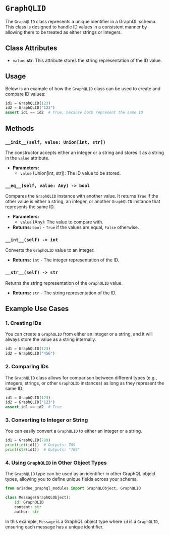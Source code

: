 
# `GraphQLID`

The `GraphQLID` class represents a unique identifier in a GraphQL schema. This class is designed to handle ID values in a consistent manner by allowing them to be treated as either strings or integers.

## Class Attributes

- `value`: **str**. This attribute stores the string representation of the ID value.

## Usage

Below is an example of how the `GraphQLID` class can be used to create and compare ID values:

```python
id1 = GraphQLID(123)
id2 = GraphQLID("123")
assert id1 == id2  # True, because both represent the same ID
```

## Methods

### `__init__(self, value: Union[int, str])`
The constructor accepts either an integer or a string and stores it as a string in the `value` attribute.

- **Parameters:**
  - `value` (Union[int, str]): The ID value to be stored.

### `__eq__(self, value: Any) -> bool`
Compares the `GraphQLID` instance with another value. It returns `True` if the other value is either a string, an integer, or another `GraphQLID` instance that represents the same ID.

- **Parameters:**
  - `value` (Any): The value to compare with.
- **Returns:** `bool` - `True` if the values are equal, `False` otherwise.

### `__int__(self) -> int`
Converts the `GraphQLID` value to an integer.

- **Returns:** `int` - The integer representation of the ID.

### `__str__(self) -> str`
Returns the string representation of the `GraphQLID` value.

- **Returns:** `str` - The string representation of the ID.

## Example Use Cases

### 1. Creating IDs
You can create a `GraphQLID` from either an integer or a string, and it will always store the value as a string internally.

```python
id1 = GraphQLID(123)
id2 = GraphQLID("456")
```

### 2. Comparing IDs
The `GraphQLID` class allows for comparison between different types (e.g., integers, strings, or other `GraphQLID` instances) as long as they represent the same ID.

```python
id1 = GraphQLID(123)
id2 = GraphQLID("123")
assert id1 == id2  # True
```

### 3. Converting to Integer or String
You can easily convert a `GraphQLID` to either an integer or a string.

```python
id1 = GraphQLID(789)
print(int(id1))  # Outputs: 789
print(str(id1))  # Outputs: "789"
```

### 4. Using `GraphQLID` in Other Object Types
The `GraphQLID` type can be used as an identifier in other GraphQL object types, allowing you to define unique fields across your schema.

```python
from ariadne_graphql_modules import GraphQLObject, GraphQLID

class Message(GraphQLObject):
    id: GraphQLID
    content: str
    author: str
```

In this example, `Message` is a GraphQL object type where `id` is a `GraphQLID`, ensuring each message has a unique identifier.
